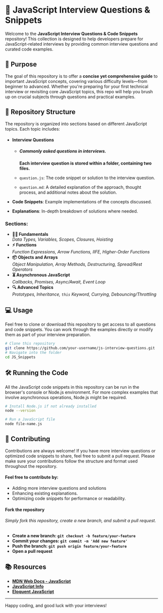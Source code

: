 # 🚀 JavaScript Interview Questions & Snippets

Welcome to the **JavaScript Interview Questions & Code Snippets** repository! This collection is designed to help developers prepare for JavaScript-related interviews by providing common interview questions and curated code examples.

## 🎯 Purpose

The goal of this repository is to offer a **concise yet comprehensive guide** to important JavaScript concepts, covering various difficulty levels—from beginner to advanced. Whether you're preparing for your first technical interview or revisiting core JavaScript topics, this repo will help you brush up on crucial subjects through questions and practical examples.

## 📂 Repository Structure

The repository is organized into sections based on different JavaScript topics. Each topic includes:

- #### **Interview Questions**
  - ##### **Commonly asked questions in interviews.** 
    **Each interview question is stored within a folder, containing two files.**

  - `question.js`: The code snippet or solution to the interview question.
  - `question.md`: A detailed explanation of the approach, thought process, and additional notes about the solution.


- **Code Snippets**: Example implementations of the concepts discussed.
- **Explanations**: In-depth breakdown of solutions where needed.

### Sections:

- **🧑‍💻 Fundamentals**  
  _Data Types, Variables, Scopes, Closures, Hoisting_
- **⚡ Functions**  
  _Function Expressions, Arrow Functions, IIFE, Higher-Order Functions_
- **📦 Objects and Arrays**  
  _Object Manipulation, Array Methods, Destructuring, Spread/Rest Operators_
- **⏳ Asynchronous JavaScript**  
  _Callbacks, Promises, Async/Await, Event Loop_
- **🔍 Advanced Topics**  
  _Prototypes, Inheritance, `this` Keyword, Currying, Debouncing/Throttling_

## 💻 Usage

Feel free to clone or download this repository to get access to all questions and code snippets. You can work through the examples directly or modify them as part of your interview preparation.

```bash
# Clone this repository
git clone https://github.com/your-username/js-interview-questions.git
# Navigate into the folder
cd JS_Snippets
```
## 🛠️ Running the Code
All the JavaScript code snippets in this repository can be run in the browser's console or Node.js environment. For more complex examples that involve asynchronous operations, Node.js might be required.
```bash
# Install Node.js if not already installed
node --version

# Run a JavaScript file
node file-name.js
```

## 📝 Contributing

Contributions are always welcome! If you have more interview questions or optimized code snippets to share, feel free to submit a pull request. Please make sure your contributions follow the structure and format used throughout the repository.

#### Feel free to contribute by:
- Adding more interview questions and solutions
- Enhancing existing explanations.
- Optimizing code snippets for performance or readability.

#### **Fork the repository**

###### Simply fork this repository, create a new branch, and submit a pull request.
- **Create a new branch: `git checkout -b feature/your-feature`**
- **Commit your changes:   `git commit -m 'Add new feature'`**
- **Push the branch: `git push origin feature/your-feature`**
- **Open a pull request**

## 📚 Resources
- **[MDN Web Docs - JavaScript](https://developer.mozilla.org/en-US/docs/Web/JavaScript)**
- **[JavaScript Info](https://javascript.info/)**
- **[Eloquent JavaScript](https://eloquentjavascript.net/)**

---

Happy coding, and good luck with your interviews!
